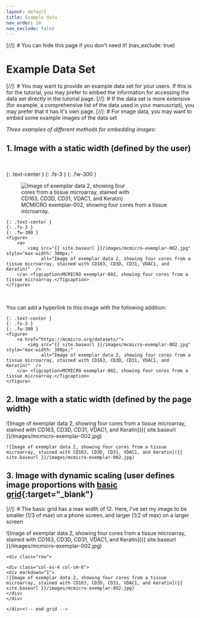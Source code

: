 ```yaml
---
layout: default
title: Example data
nav_order: 20
nav_exclude: false
---
```

[//]: # You can hide this page if you don't need it! (nav_exclude: true)

# Example Data Set
[//]: # You may want to provide an example data set for your users. If this is for the tutorial, you may prefer to embed the information for accessing the data set directly in the tutorial page. 
[//]: # If the data set is more extensive (for example, a comprehensive list of the data used in your manuscript), you may prefer that it has it's own page. 
[//]: # For image data, you may want to embed some example images of the data set

*Three examples of different methods for embedding images:*

## 1. Image with a static width (defined by the user) 
<br>

{: .text-center }
{: .fs-3 }
{: .fw-300 }
<figure>
	<a>
		<img src="{{ site.baseurl }}/images/mcmicro-exemplar-002.jpg" style="max-width: 300px;"
			 alt="Image of exemplar data 2, showing four cores from a tissue microarray, stained with CD163, CD3D, CD31, VDAC1, and Keratin)"  />
	</a> <figcaption>MCMICRO exemplar-002, showing four cores from a tissue microarray.</figcaption> 
</figure>

```
{: .text-center }
{: .fs-3 }
{: .fw-300 }
<figure>
	<a>
		<img src="{{ site.baseurl }}/images/mcmicro-exemplar-002.jpg" style="max-width: 300px;"
			 alt="Image of exemplar data 2, showing four cores from a tissue microarray, stained with CD163, CD3D, CD31, VDAC1, and Keratin)"  />
	</a> <figcaption>MCMICRO exemplar-002, showing four cores from a tissue microarray.</figcaption> 
</figure>
```
<br>

You can add a hyperlink to this image with the following addition:
```
{: .text-center }
{: .fs-3 }
{: .fw-300 }
<figure>
	<a href="https://mcmicro.org/datasets/">
		<img src="{{ site.baseurl }}/images/mcmicro-exemplar-002.jpg" style="max-width: 300px;"
			 alt="Image of exemplar data 2, showing four cores from a tissue microarray, stained with CD163, CD3D, CD31, VDAC1, and Keratin)"  />
	</a> <figcaption>MCMICRO exemplar-002, showing four cores from a tissue microarray.</figcaption> 
</figure>
```


## 2. Image with a static width (defined by the page width)
![Image of exemplar data 2, showing four cores from a tissue microarray, stained with CD163, CD3D, CD31, VDAC1, and Keratin]({{ site.baseurl }}/images/mcmicro-exemplar-002.jpg)

```
![Image of exemplar data 2, showing four cores from a tissue microarray, stained with CD163, CD3D, CD31, VDAC1, and Keratin]({{ site.baseurl }}/images/mcmicro-exemplar-002.jpg)
```

## 3. Image with dynamic scaling (user defines image proportions with [basic grid](https://labsyspharm.github.io/just-the-docs-lsp/docs/utilities/layout/#image-cards){:target="_blank"}

[//]: # The basic grid has a max width of 12. Here, I've set my image to be smaller (1/3 of max) on a phone screen, and larger (1/2 of max) on a larger screen

<div class="row">

<div class="col-xs-4 col-sm-6">
<div markdown="1">
![Image of exemplar data 2, showing four cores from a tissue microarray, stained with CD163, CD3D, CD31, VDAC1, and Keratin]({{ site.baseurl }}/images/mcmicro-exemplar-002.jpg)
</div>
</div>

</div><!-- end grid -->


```
<div class="row">

<div class="col-xs-4 col-sm-6">
<div markdown="1">
![Image of exemplar data 2, showing four cores from a tissue microarray, stained with CD163, CD3D, CD31, VDAC1, and Keratin]({{ site.baseurl }}/images/mcmicro-exemplar-002.jpg)
</div>
</div>

</div><!-- end grid -->
```

